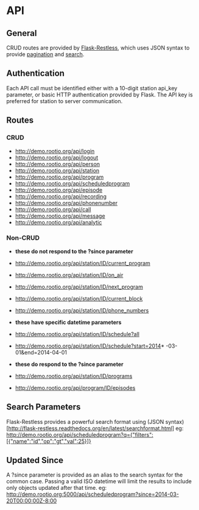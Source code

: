 # API

## General

CRUD routes are provided by [Flask-Restless](http://flask-restless.readthedocs.org/), which uses JSON syntax to provide [pagination](http://flask-restless.readthedocs.org/en/latest/requestformat.html#clientpagination) and [search](http://flask-restless.readthedocs.org/en/latest/searchformat.html#searchformat).

## Authentication

Each API call must be identified either with a 10-digit station api_key parameter, or basic HTTP authentication provided by Flask. The API key is preferred for station to server communication.

## Routes
### CRUD
* http://demo.rootio.org/api/login
* http://demo.rootio.org/api/logout
* http://demo.rootio.org/api/person
* http://demo.rootio.org/api/station
* http://demo.rootio.org/api/program
* http://demo.rootio.org/api/scheduledprogram
* http://demo.rootio.org/api/episode
* http://demo.rootio.org/api/recording
* http://demo.rootio.org/api/phonenumber
* http://demo.rootio.org/api/call
* http://demo.rootio.org/api/message
* http://demo.rootio.org/api/analytic

### Non-CRUD
* __these do not respond to the ?since parameter__
* http://demo.rootio.org/api/station/ID/current_program
* http://demo.rootio.org/api/station/ID/on_air
* http://demo.rootio.org/api/station/ID/next_program
* http://demo.rootio.org/api/station/ID/current_block
* http://demo.rootio.org/api/station/ID/phone_numbers

* __these have specific datetime parameters__
* http://demo.rootio.org/api/station/ID/schedule?all
* http://demo.rootio.org/api/station/ID/schedule?start=2014* -03-01&end=2014-04-01
 
* __these do respond to the ?since parameter__
* http://demo.rootio.org/api/station/ID/programs
* http://demo.rootio.org/api/program/ID/episodes



## Search Parameters
Flask-Restless provides a powerful search format using (JSON syntax)[http://flask-restless.readthedocs.org/en/latest/searchformat.html]
eg: http://demo.rootio.org/api/scheduledprogram?q={"filters":[{"name":"id","op":"gt","val":25}]}

## Updated Since
A ?since parameter is provided as an alias to the search syntax for the common case. Passing a valid ISO datetime will limit the results to include only objects updated after that time. eg: http://demo.rootio.org:5000/api/scheduledprogram?since=2014-03-20T00:00:00Z-8:00